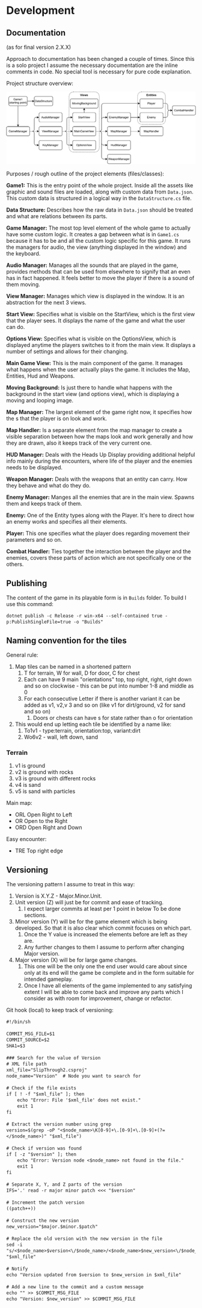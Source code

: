 # Development

## Documentation 

(as for final version 2.X.X)

Approach to documentation has been changed a couple of times. Since this is a solo project I assume the necessary documentation are the inline comments in code. No special tool is necessary for pure code explanation.

Project structure overview:

![Structure](Structure.drawio.svg)

Purposes / rough outline of the project elements (files/classes):

**Game1:** This is the entry point of the whole project. Inside all the assets like graphic and sound files are loaded, along with custom data from `Data.json`. This custom data is structured in a logical way in the `DataStructure.cs` file. 

**Data Structure:** Describes how the raw data in `Data.json` should be treated and what are relations between its parts.

**Game Manager:** The most top level element of the whole game to actually have some custom logic. It creates a gap between what is in `Game1.cs` because it has to be and all the custom logic specific for this game. It runs the managers for audio, the view (anything displayed in the window) and the keyboard.

**Audio Manager:** Manages all the sounds that are played in the game, provides methods that can be used from elsewhere to signify that an even has in fact happened. It feels better to move the player if there is a sound of them moving.

**View Manager:** Manages which view is displayed in the window. It is an abstraction for the next 3 views.

**Start View:** Specifies what is visible on the StartView, which is the first view that the player sees. It displays the name of the game and what the user can do.

**Options View:** Specifies what is visible on the OptionsView, which is displayed anytime the players switches to it from the main view. It displays a number of settings and allows for their changing.

**Main Game View:** This is the main component of the game. It manages what happens when the user actually plays the game. It includes the Map, Entities, Hud and Weapons.

**Moving Background:** Is just there to handle what happens with the background in the start view (and options view), which is displaying a moving and looping image. 

**Map Manager:** The largest element of the game right now, it specifies how the s that the player is on look and work.

**Map Handler:** Is a separate element from the map manager to create a visible separation between how the maps look and work generally and how they are drawn, also it keeps track of the very current one.

**HUD Manager:** Deals with the Heads Up Display providing additional helpful info mainly during the encounters, where life of the player and the enemies needs to be displayed.

**Weapon Manager:** Deals with the weapons that an entity can carry. How they behave and what do they do.

**Enemy Manager:** Manges all the enemies that are in the main view. Spawns them and keeps track of them.

**Enemy:** One of the Entity types along with the Player. It's here to direct how an enemy works and specifies all their elements.

**Player:** This one specifies what the player does regarding movement their parameters and so on.

**Combat Handler:** Ties together the interaction between the player and the enemies, covers these parts of action which are not specifically one or the others. 

## Publishing

The content of the game in its playable form is in `Builds` folder. To build I use this command:

```shell
dotnet publish -c Release -r win-x64 --self-contained true -p:PublishSingleFile=true -o "Builds"
```

## Naming convention for the tiles

General rule:

1. Map tiles can be named in a shortened pattern
    1. T for terrain, W for wall, D for door, C for chest
    2. Each can have 9 main "orientations" top, top right, right, right down and so on clockwise - this can be put into number 1-8 and middle as 0
    3. For each consecutive Letter if there is another variant it can be added as v1, v2,v 3 and so on (like v1 for dirt/ground, v2 for sand and so on)
        1. Doors or chests can have s for state rather than o for orientation
2. This would end up letting each tile be identified by a name like:
    1. To1v1 - type:terrain, orientation:top, variant:dirt
    2. Wo6v2 - wall, left down, sand

### Terrain

1. v1 is ground
2. v2 is ground with rocks
3. v3 is ground with different rocks
4. v4 is sand
5. v5 is sand with particles

Main map:

-   ORL Open Right to Left
-   OR Open to the Right
-   ORD Open Right and Down

Easy encounter:

-   TRE Top right edge

## Versioning

The versioning pattern I assume to treat in this way:

1. Version is X.Y.Z - Major.Minor.Unit.
2. Unit version (Z) will just be for commit and ease of tracking.
    1. I expect larger commits at least per 1 point in below To be done sections.
3. Minor version (Y) will be for the game element which is being developed. So that it is also clear which commit focuses on which part.
    1. Once the Y value is increased the elements before are left as they are.
    2. Any further changes to them I assume to perform after changing Major version.
4. Major version (X) will be for large game changes.
    1. This one will be the only one the end user would care about since only at its end will the game be complete and in the form suitable for intended gameplay.
    2. Once I have all elements of the game implemented to any satisfying extent I will be able to come back and improve any parts which I consider as with room for improvement, change or refactor.

Git hook (local) to keep track of versioning:

```shell
#!/bin/sh

COMMIT_MSG_FILE=$1
COMMIT_SOURCE=$2
SHA1=$3

### Search for the value of Version
# XML file path
xml_file="SlipThrough2.csproj"
node_name="Version"  # Node you want to search for

# Check if the file exists
if [ ! -f "$xml_file" ]; then
    echo "Error: File '$xml_file' does not exist."
    exit 1
fi

# Extract the version number using grep
version=$(grep -oP "<$node_name>\K[0-9]+\.[0-9]+\.[0-9]+(?=</$node_name>)" "$xml_file")

# Check if version was found
if [ -z "$version" ]; then
    echo "Error: Version node <$node_name> not found in the file."
    exit 1
fi

# Separate X, Y, and Z parts of the version
IFS='.' read -r major minor patch <<< "$version"

# Increment the patch version
((patch++))

# Construct the new version
new_version="$major.$minor.$patch"

# Replace the old version with the new version in the file
sed -i "s/<$node_name>$version<\/$node_name>/<$node_name>$new_version<\/$node_name>/" "$xml_file"

# Notify
echo "Version updated from $version to $new_version in $xml_file"

# Add a new line to the commit and a custom message
echo "" >> $COMMIT_MSG_FILE
echo "Version: $new_version" >> $COMMIT_MSG_FILE
```
